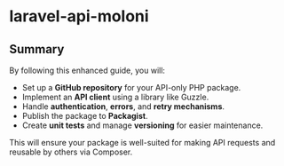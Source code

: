 # laravel-api-moloni

## Summary

By following this enhanced guide, you will:
- Set up a **GitHub repository** for your API-only PHP package.
- Implement an **API client** using a library like Guzzle.
- Handle **authentication**, **errors**, and **retry mechanisms**.
- Publish the package to **Packagist**.
- Create **unit tests** and manage **versioning** for easier maintenance.

This will ensure your package is well-suited for making API requests and reusable by others via Composer.